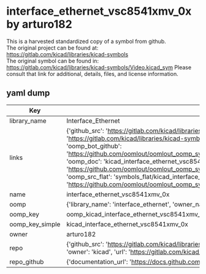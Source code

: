 # interface_ethernet_vsc8541xmv_0x by arturo182  
This is a harvested standardized copy of a symbol from github.  
The original project can be found at:  
https://gitlab.com/kicad/libraries/kicad-symbols  
The original symbol can be found in:
https://gitlab.com/kicad/libraries/kicad-symbols/Video.kicad_sym
Please consult that link for additional, details, files, and license information.  
## yaml dump  
| Key | Value |  
| --- | --- |  
| library_name | Interface_Ethernet |  
| links | {'github_src': 'https://gitlab.com/kicad/libraries/kicad-symbols/Video.kicad_sym', 'github_src_repo': 'https://gitlab.com/kicad/libraries/kicad-symbols', 'oomp_bot': 'kicad_interface_ethernet_vsc8541xmv_0x/working', 'oomp_bot_github': 'https://github.com/oomlout/oomlout_oomp_symbol_bot/tree/main/kicad_interface_ethernet_vsc8541xmv_0x/working', 'oomp_doc': 'kicad_interface_ethernet_vsc8541xmv_0x/working', 'oomp_doc_github': 'https://github.com/oomlout/oomlout_oomp_symbol_doc/tree/main/kicad_interface_ethernet_vsc8541xmv_0x/working', 'oomp_src_flat': 'symbols_flat/kicad_interface_ethernet_vsc8541xmv_0x/working', 'oomp_src_flat_github': 'https://github.com/oomlout/oomlout_oomp_symbol_src/tree/main/kicad_interface_ethernet_vsc8541xmv_0x/working'} |  
| name | interface_ethernet_vsc8541xmv_0x |  
| oomp | {'library_name': 'interface_ethernet', 'owner_name': 'kicad', 'symbol_name': 'interface_ethernet_vsc8541xmv_0x'} |  
| oomp_key | oomp_kicad_interface_ethernet_vsc8541xmv_0x |  
| oomp_key_simple | kicad_interface_ethernet_vsc8541xmv_0x |  
| owner | arturo182 |  
| repo | {'github_src': 'https://gitlab.com/kicad/libraries/kicad-symbols/Video.kicad_sym', 'name': 'libraries/kicad-symbols', 'owner': 'kicad', 'url': 'https://gitlab.com/kicad/libraries/kicad-symbols'} |  
| repo_github | {'documentation_url': 'https://docs.github.com/rest/repos/repos#get-a-repository', 'message': 'Not Found'} |  

